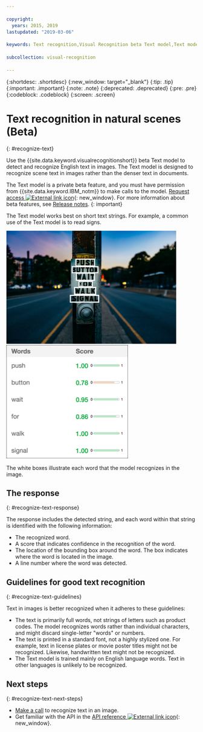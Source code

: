 ```yaml
---

copyright:
  years: 2015, 2019
lastupdated: "2019-03-06"

keywords: Text recognition,Visual Recognition beta Text model,Text model,recognize text

subcollection: visual-recognition

---
```


{:shortdesc: .shortdesc}
{:new_window: target="_blank"}
{:tip: .tip}
{:important: .important}
{:note: .note}
{:deprecated: .deprecated}
{:pre: .pre}
{:codeblock: .codeblock}
{:screen: .screen}

<!-- Link definitions -->

[api-ref-text]: https://{DomainName}/apidocs/visual-recognition/visual-recognition-v3-text

# Text recognition in natural scenes (Beta)
{: #recognize-text}

Use the {{site.data.keyword.visualrecognitionshort}} beta Text model to detect and recognize English text in images. The Text model is designed to recognize scene text in images rather than the denser text in documents.

The Text model is a private beta feature, and you must have permission from {{site.data.keyword.IBM_notm}} to make calls to the model. [Request access ![External link icon](../../icons/launch-glyph.svg "External link icon")](https://datasciencex.typeform.com/to/nU6efl){: new_window}. For more information about beta features, see [Release notes](/docs/services/visual-recognition?topic=visual-recognition-release-notes#beta).
{: important}

The Text model works best on short text strings. For example, a common use of the Text model is to read signs.

![Road sign with bounding boxes around recognized words. Photo by Ashim D’Silva on Unsplash](images/walk-signal-detection.png) ![Words and confidence scores detected in the road sign image](images/walk-signal-response.png)

The white boxes illustrate each word that the model recognizes in the image.

## The response
{: #recognize-text-response}

The response includes the detected string, and each word within that string is identified with the following information:

- The recognized word.
- A score that indicates confidence in the recognition of the word.
- The location of the bounding box around the word. The box indicates where the word is located in the image.
- A line number where the word was detected.

## Guidelines for good text recognition
{: #recognize-text-guidelines}

Text in images is better recognized when it adheres to these guidelines:

- The text is primarily full words, not strings of letters such as product codes. The model recognizes words rather than individual characters, and might discard single-letter "words" or numbers.
- The text is printed in a standard font, not a highly stylized one. For example, text in license plates or movie poster titles might not be recognized. Likewise, handwritten text might not be recognized.
- The Text model is trained mainly on English language words. Text in other languages is unlikely to be recognized.

## Next steps
{: #recognize-text-next-steps}

- [Make a call](/docs/services/visual-recognition?topic=visual-recognition-tutorial-recognize-text#tutorial-recognize-text) to recognize text in an image.
- Get familiar with the API in the [API reference ![External link icon](../../icons/launch-glyph.svg "External link icon")](https://{DomainName}/apidocs/visual-recognition/visual-recognition-v3-text){: new_window}.
